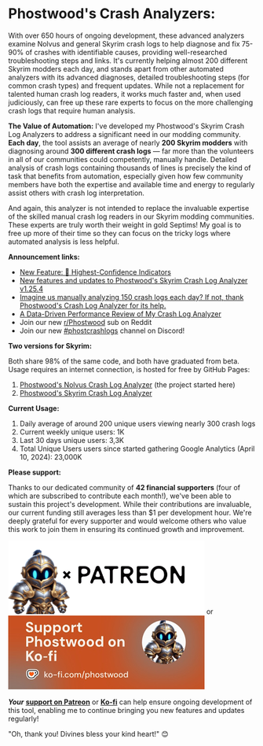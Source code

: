 # Phostwood's Crash Analyzers:

With over 650 hours of ongoing development, these advanced analyzers examine Nolvus and general Skyrim crash logs to help diagnose and fix 75-90% of crashes with identifiable causes, providing well-researched troubleshooting steps and links. It's currently helping almost 200 different Skyrim modders each day, and stands apart from other automated analyzers with its advanced diagnoses, detailed troubleshooting steps (for common crash types) and frequent updates.
While not a replacement for talented human crash log readers, it works much faster and, when used judiciously, can free up these rare experts to focus on the more challenging crash logs that require human analysis. 


**The Value of Automation:**
I've developed my Phostwood's Skyrim Crash Log Analyzers to address a significant need in our modding community. **Each day**, the tool assists an average of nearly **200 Skyrim modders** with diagnosing around **300 different crash logs** — far more than the volunteers in all of our communities could competently, manually handle. Detailed analysis of crash logs containing thousands of lines is precisely the kind of task that benefits from automation, especially given how few community members have both the expertise and available time and energy to regularly assist others with crash log interpretation.

And again, this analyzer is not intended to replace the invaluable expertise of the skilled manual crash log readers in our Skyrim modding communities. These experts are truly worth their weight in gold Septims! My goal is to free up more of their time so they can focus on the tricky logs where automated analysis is less helpful.



**Announcement links:**
- [New Feature: 🎯 Highest-Confidence Indicators](https://www.reddit.com/r/Phostwood/comments/1nx0zfw/new_feature_highestconfidence_indicators/)
- [New features and updates to Phostwood's Skyrim Crash Log Analyzer v1.25.4](https://www.reddit.com/r/skyrimmods/comments/1n1q9o7/new_features_and_updates_to_phostwoods_skyrim/)
- [Imagine us manually analyzing 150 crash logs each day? If not, thank Phostwood's Crash Log Analyzer for its help.](https://www.reddit.com/r/skyrimmods/comments/1jfwuw1/imagine_us_manually_analyzing_150_crash_logs_each/)
- [A Data-Driven Performance Review of My Crash Log Analyzer](https://www.reddit.com/r/skyrimmods/comments/1j44ezl/a_datadriven_performance_review_of_my_crash_log/)
- Join our new [r/Phostwood](https://www.reddit.com/r/Phostwood) sub on Reddit
- Join our new [#phostcrashlogs](https://discord.gg/Wnsgra4B8Z) channel on Discord!

**Two versions for Skyrim:**

Both share 98% of the same code, and both have graduated from beta. Usage requires an internet connection, is hosted for free by GitHub Pages:

1. [Phostwood's Nolvus Crash Log Analyzer](https://phostwood.github.io/crash-analyzer/) (the project started here)
2. [Phostwood's Skyrim Crash Log Analyzer](https://phostwood.github.io/crash-analyzer/skyrim.html)

**Current Usage:**
1. Daily average of around 200 unique users viewing nearly 300 crash logs
2. Current weekly unique users: 1K
3. Last 30 days unique users: 3,3K
4. Total Unique Users users since started gathering Google Analytics (April 10, 2024): 23,000K

**Please support:**

Thanks to our dedicated community of **42 financial supporters** (four of which are subscribed to contribute each month!), we've been able to sustain this project's development. While their contributions are invaluable, our current funding still averages less than $1 per development hour. We're deeply grateful for every supporter and would welcome others who value this work to join them in ensuring its continued growth and improvement.

[<img src="./Patreon.png">](https://www.patreon.com/Phostwood)
or [<img src="./phostwood-Ko-fi-Horizontal.jpg">](https://ko-fi.com/phostwood)

<strong><em>Your</em></strong> <a href="https://www.patreon.com/Phostwood" style="font-weight: bold;">support on Patreon</a> or <a href="https://ko-fi.com/phostwood" style="font-weight: bold;">Ko-fi</a> can help ensure ongoing development of this tool, enabling me to continue bringing you new features and updates regularly!

"Oh, thank you! Divines bless your kind heart!" 😊
